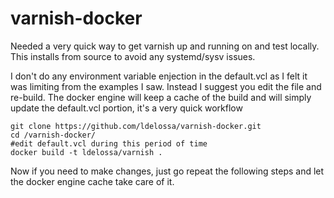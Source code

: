 # varnish-docker

Needed a very quick way to get varnish up and running on and test locally. This installs from source to avoid any systemd/sysv issues. 

I don't do any environment variable enjection in the default.vcl as I felt it was limiting from the examples I saw. Instead I suggest you edit the file and re-build. The docker engine will keep a cache of the build and will simply update the default.vcl portion, it's a very quick workflow

```
git clone https://github.com/ldelossa/varnish-docker.git
cd /varnish-docker/
#edit default.vcl during this period of time
docker build -t ldelossa/varnish .
```
Now if you need to make changes, just go repeat the following steps and let the docker engine cache take care of it. 
